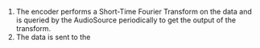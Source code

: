 1. The encoder performs a Short-Time Fourier Transform on the data and is queried by the AudioSource periodically to get the output of the transform.
2. The data is sent to the